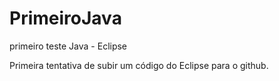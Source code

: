 # PrimeiroJava
primeiro teste Java - Eclipse

Primeira tentativa de subir um código do Eclipse para o github.
